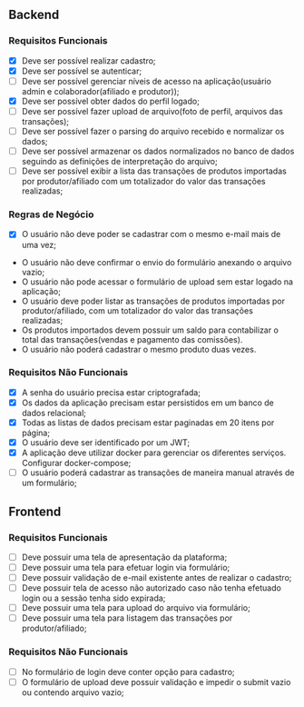 ## Backend

### Requisitos Funcionais

- [x] Deve ser possível realizar cadastro;
- [x] Deve ser possível se autenticar;
- [ ] Deve ser possível gerenciar níveis de acesso na aplicação(usuário admin e colaborador(afiliado e produtor));
- [x] Deve ser possível obter dados do perfil logado;
- [ ] Deve ser possível fazer upload de arquivo(foto de perfil, arquivos das transações);
- [ ] Deve ser possível fazer o parsing do arquivo recebido e normalizar os dados;
- [ ] Deve ser possível armazenar os dados normalizados no banco de dados seguindo as definições de interpretação do arquivo;
- [ ] Deve ser possível exibir a lista das transações de produtos importadas por produtor/afiliado com um totalizador do valor das transações realizadas;

### Regras de Negócio

- [x] O usuário não deve poder se cadastrar com o mesmo e-mail mais de uma vez;
- O usuário não deve confirmar o envio do formulário anexando o arquivo vazio;
- O usuário não pode acessar o formulário de upload sem estar logado na aplicação;
- O usuário deve poder listar as transações de produtos importadas por produtor/afiliado, com um totalizador do valor das transações realizadas;
- Os produtos importados devem possuir um saldo para contabilizar o total das transações(vendas e pagamento das comissões).
- O usuário não poderá cadastrar o mesmo produto duas vezes.

### Requisitos Não Funcionais

- [x] A senha do usuário precisa estar criptografada;
- [x] Os dados da aplicação precisam estar persistidos em um banco de dados relacional;
- [x] Todas as listas de dados precisam estar paginadas em 20 itens por página;
- [x] O usuário deve ser identificado por um JWT;
- [x] A aplicação deve utilizar docker para gerenciar os diferentes serviços. Configurar docker-compose;
- [ ] O usuário poderá cadastrar as transações de maneira manual através de um formulário;

## Frontend

### Requisitos Funcionais

- [ ] Deve possuir uma tela de apresentação da plataforma;
- [ ] Deve possuir uma tela para efetuar login via formulário;
- [ ] Deve possuir validação de e-mail existente antes de realizar o cadastro;
- [ ] Deve possuir tela de acesso não autorizado caso não tenha efetuado login ou a sessão tenha sido expirada;
- [ ] Deve possuir uma tela para upload do arquivo via formulário;
- [ ] Deve possuir uma tela para listagem das transações por produtor/afiliado;

### Requisitos Não Funcionais

- [ ] No formulário de login deve conter opção para cadastro;
- [ ] O formulário de upload deve possuir validação e impedir o submit vazio ou contendo arquivo vazio;
